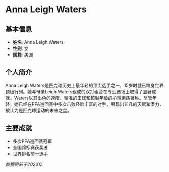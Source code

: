 # Anna Leigh Waters

## 基本信息
- **姓名**: Anna Leigh Waters
- **性别**: 女
- **国籍**: 美国

## 个人简介
Anna Leigh Waters是匹克球历史上最年轻的顶尖选手之一，15岁时就已跻身世界顶级行列。她与母亲Leigh Waters组成的双打组合在专业赛场上取得了显著成就。Waters以其出色的速度、精准的击球和超越年龄的心理素质著称。尽管年轻，她已经在PPA巡回赛中多次击败经验丰富的对手，展现出非凡的天赋和潜力，被认为是匹克球运动的未来之星。

## 主要成就
- 多次PPA巡回赛冠军
- 全国锦标赛获奖者
- 世界排名前十选手

*数据更新于2023年*
